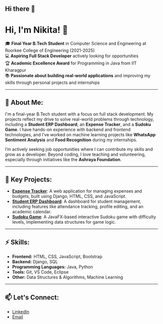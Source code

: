 ## Hi there 👋

<!--
**nikita123Chauhan/nikita123Chauhan** is a ✨ _special_ ✨ repository because its `README.md` (this file) appears on your GitHub profile.

Here are some ideas to get you started:

- 🔭 I’m currently working on ...
- 🌱 I’m currently learning ...
- 👯 I’m looking to collaborate on ...
- 🤔 I’m looking for help with ...
- 💬 Ask me about ...
- 📫 How to reach me: ...
- 😄 Pronouns: ...
- ⚡ Fun fact: ...
-->
# Hi, I'm Nikita! 👋

🎓 **Final Year B.Tech Student** in Computer Science and Engineering at Roorkee College of Engineering (2021-2025)  
💻 **Aspiring Full Stack Developer** actively looking for opportunities  
🏆 **Academic Excellence Award** for Programming in Java from IIT Kharagpur  
📚 **Passionate about building real-world applications** and improving my skills through personal projects and internships

---

## 🚀 About Me:
I'm a final-year B.Tech student with a focus on full stack development. My projects reflect my drive to solve real-world problems through technology, including a **Student ERP Dashboard**, an **Expense Tracker**, and a **Sudoku Game**. I have hands-on experience with backend and frontend technologies, and I’ve worked on machine learning projects like **WhatsApp Sentiment Analysis** and **Food Recognition** during my internships.

I’m actively seeking job opportunities where I can contribute my skills and grow as a developer. Beyond coding, I love teaching and volunteering, especially through initiatives like the **Ashraya Foundation**.

---

## 🌟 Key Projects:
- **[Expense Tracker](link-to-your-project-repo)**: A web application for managing expenses and budgets, built using Django, HTML, CSS, and JavaScript.
- **[Student ERP Dashboard](link-to-your-project-repo)**: A dashboard for student management, including features like attendance tracking, profile editing, and an academic calendar.
- **[Sudoku Game](link-to-your-project-repo)**: A JavaFX-based interactive Sudoku game with difficulty levels, implementing data structures for game logic.

---

## ⚡ Skills:
- **Frontend:** HTML, CSS, JavaScript, Bootstrap  
- **Backend:** Django, SQL  
- **Programming Languages:** Java, Python  
- **Tools:** Git, VS Code, Eclipse  
- **Other:** Data Structures & Algorithms, Machine Learning

---

## 📫 Let's Connect:
- [LinkedIn](www.linkedin.com/in/nikita107)
- [Email](mailto:12nikitachauhan2004@gmail.com)


